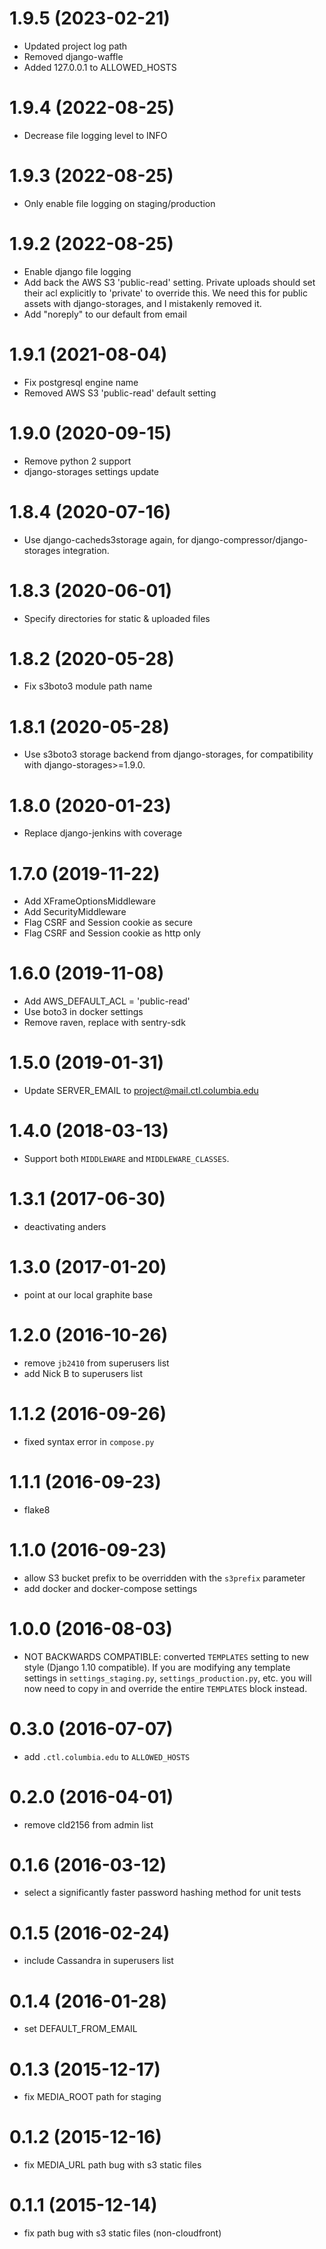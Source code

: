 1.9.5 (2023-02-21)
==================
* Updated project log path
* Removed django-waffle
* Added 127.0.0.1 to ALLOWED_HOSTS

1.9.4 (2022-08-25)
==================
* Decrease file logging level to INFO

1.9.3 (2022-08-25)
==================
* Only enable file logging on staging/production

1.9.2 (2022-08-25)
==================
* Enable django file logging
* Add back the AWS S3 'public-read' setting. Private uploads should
  set their acl explicitly to 'private' to override this. We need this
  for public assets with django-storages, and I mistakenly removed it.
* Add "noreply" to our default from email

1.9.1 (2021-08-04)
==================
* Fix postgresql engine name
* Removed AWS S3 'public-read' default setting

1.9.0 (2020-09-15)
==================
* Remove python 2 support
* django-storages settings update

1.8.4 (2020-07-16)
==================
* Use django-cacheds3storage again, for
  django-compressor/django-storages integration.

1.8.3 (2020-06-01)
==================
* Specify directories for static & uploaded files

1.8.2 (2020-05-28)
==================
* Fix s3boto3 module path name

1.8.1 (2020-05-28)
==================
* Use s3boto3 storage backend from django-storages, for compatibility
  with django-storages>=1.9.0.

1.8.0 (2020-01-23)
==================
* Replace django-jenkins with coverage

1.7.0 (2019-11-22)
==================
* Add XFrameOptionsMiddleware
* Add SecurityMiddleware
* Flag CSRF and Session cookie as secure
* Flag CSRF and Session cookie as http only


1.6.0 (2019-11-08)
==================
* Add AWS_DEFAULT_ACL = 'public-read'
* Use boto3 in docker settings
* Remove raven, replace with sentry-sdk

1.5.0 (2019-01-31)
==================
* Update SERVER_EMAIL to project@mail.ctl.columbia.edu

1.4.0 (2018-03-13)
==================

* Support both `MIDDLEWARE` and `MIDDLEWARE_CLASSES`.

1.3.1 (2017-06-30)
==================

* deactivating anders

1.3.0 (2017-01-20)
==================

* point at our local graphite base

1.2.0 (2016-10-26)
==================

* remove `jb2410` from superusers list
* add Nick B to superusers list

1.1.2 (2016-09-26)
==================

* fixed syntax error in `compose.py`

1.1.1 (2016-09-23)
==================

* flake8

1.1.0 (2016-09-23)
==================

* allow S3 bucket prefix to be overridden with the `s3prefix`
  parameter
* add docker and docker-compose settings

1.0.0 (2016-08-03)
==================

* NOT BACKWARDS COMPATIBLE: converted `TEMPLATES` setting to new style
  (Django 1.10 compatible). If you are modifying any template settings
  in `settings_staging.py`, `settings_production.py`, etc. you will
  now need to copy in and override the entire `TEMPLATES` block
  instead.

0.3.0 (2016-07-07)
==================

* add `.ctl.columbia.edu` to `ALLOWED_HOSTS`

0.2.0 (2016-04-01)
==================

* remove cld2156 from admin list

0.1.6 (2016-03-12)
==================
* select a significantly faster password hashing method for unit tests

0.1.5 (2016-02-24)
==================
* include Cassandra in superusers list

0.1.4 (2016-01-28)
==================
* set DEFAULT_FROM_EMAIL

0.1.3 (2015-12-17)
==================
* fix MEDIA_ROOT path for staging

0.1.2 (2015-12-16)
==================
* fix MEDIA_URL path bug with s3 static files

0.1.1 (2015-12-14)
==================

* fix path bug with s3 static files (non-cloudfront)
